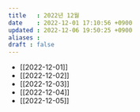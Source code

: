 ```yaml
---
title   : 2022년 12월 
date    : 2022-12-01 17:10:56 +0900
updated : 2022-12-06 19:50:25 +0900
aliases : 
draft : false
---
```


- [[2022-12-01]]
- [[2022-12-02]]
- [[2022-12-03]]
- [[2022-12-04]]
- [[2022-12-05]]
